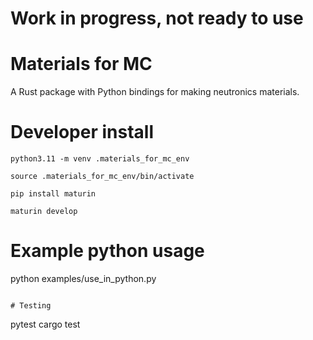 # **Work in progress, not ready to use**

# Materials for MC

A Rust package with Python bindings for making neutronics materials.



# Developer install

```
python3.11 -m venv .materials_for_mc_env

source .materials_for_mc_env/bin/activate

pip install maturin

maturin develop
```

# Example python usage

python examples/use_in_python.py
```

# Testing

```
pytest
cargo test
```